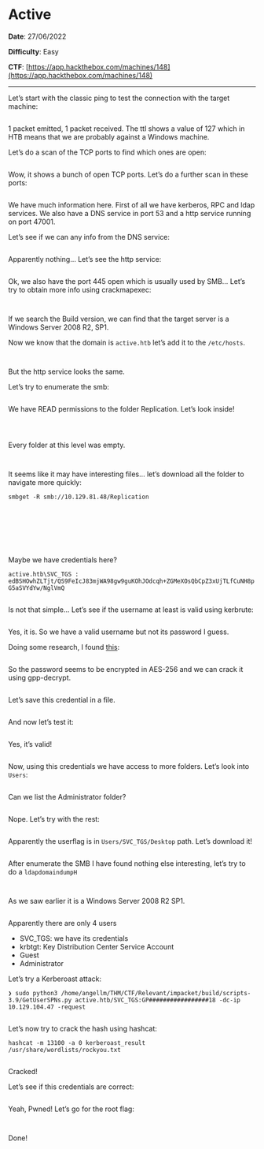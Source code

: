 # Active

**Date**: 27/06/2022

**Difficulty**: Easy

**CTF**: [https://app.hackthebox.com/machines/148](https://app.hackthebox.com/machines/148)

---

Let’s start with the classic ping to test the connection with the target machine:

<figure><img src="../../.gitbook/assets/active0.png" alt=""><figcaption></figcaption></figure>

1 packet emitted, 1 packet received. The ttl shows a value of 127 which in HTB means that we are probably against a Windows machine.

Let’s do a scan of the TCP ports to find which ones are open:

<figure><img src="../../.gitbook/assets/active1.png" alt=""><figcaption></figcaption></figure>

Wow, it shows a bunch of open TCP ports. Let’s do a further scan in these ports:

<figure><img src="../../.gitbook/assets/active2.png" alt=""><figcaption></figcaption></figure>

We have much information here. First of all we have kerberos, RPC and ldap services. We also have a DNS service in port 53 and a http service running on port 47001.

Let’s see if we can any info from the DNS service:

<figure><img src="../../.gitbook/assets/active3.png" alt=""><figcaption></figcaption></figure>

Apparently nothing… Let’s see the http service:

<figure><img src="../../.gitbook/assets/active4.png" alt=""><figcaption></figcaption></figure>

Ok, we also have the port 445 open which is usually used by SMB… Let’s try to obtain more info using crackmapexec:

<figure><img src="../../.gitbook/assets/active5.png" alt=""><figcaption></figcaption></figure>

<figure><img src="../../.gitbook/assets/active6.png" alt=""><figcaption></figcaption></figure>

If we search the Build version, we can find that the target server is a Windows Server 2008 R2, SP1.

Now we know that the domain is `active.htb` let’s add it to the `/etc/hosts`.

<figure><img src="../../.gitbook/assets/active7.png" alt=""><figcaption></figcaption></figure>

<figure><img src="../../.gitbook/assets/active8.png" alt=""><figcaption></figcaption></figure>

But the http service looks the same.

Let’s try to enumerate the smb:

<figure><img src="../../.gitbook/assets/active9.png" alt=""><figcaption></figcaption></figure>

We have READ permissions to the folder Replication. Let’s look inside!

<figure><img src="../../.gitbook/assets/active10.png" alt=""><figcaption></figcaption></figure>

<figure><img src="../../.gitbook/assets/active11.png" alt=""><figcaption></figcaption></figure>

<figure><img src="../../.gitbook/assets/active12.png" alt=""><figcaption></figcaption></figure>

Every folder at this level was empty.

<figure><img src="../../.gitbook/assets/active13.png" alt=""><figcaption></figcaption></figure>

<figure><img src="../../.gitbook/assets/active14.png" alt=""><figcaption></figcaption></figure>

It seems like it may have interesting files… let’s download all the folder to navigate more quickly:

`smbget -R smb://10.129.81.48/Replication`

<figure><img src="../../.gitbook/assets/active15.png" alt=""><figcaption></figcaption></figure>

<figure><img src="../../.gitbook/assets/active16.png" alt=""><figcaption></figcaption></figure>

<figure><img src="../../.gitbook/assets/active17.png" alt=""><figcaption></figcaption></figure>

<figure><img src="../../.gitbook/assets/active18.png" alt=""><figcaption></figcaption></figure>

<figure><img src="../../.gitbook/assets/active19.png" alt=""><figcaption></figcaption></figure>

<figure><img src="../../.gitbook/assets/active20.png" alt=""><figcaption></figcaption></figure>

<figure><img src="../../.gitbook/assets/active21.png" alt=""><figcaption></figcaption></figure>

Maybe we have credentials here?

`active.htb\SVC_TGS : edBSHOwhZLTjt/QS9FeIcJ83mjWA98gw9guKOhJOdcqh+ZGMeXOsQbCpZ3xUjTLfCuNH8pG5aSVYdYw/NglVmQ`

<figure><img src="../../.gitbook/assets/active22.png" alt=""><figcaption></figcaption></figure>

Is not that simple… Let’s see if the username at least is valid using kerbrute:

<figure><img src="../../.gitbook/assets/active23.png" alt=""><figcaption></figcaption></figure>

Yes, it is. So we have a valid username but not its password I guess.

Doing some research, I found [this](https://vk9-sec.com/exploiting-gpp-sysvol-groups-xml/):

<figure><img src="../../.gitbook/assets/active24.png" alt=""><figcaption></figcaption></figure>

So the password seems to be encrypted in AES-256 and we can crack it using gpp-decrypt.

<figure><img src="../../.gitbook/assets/active25.png" alt=""><figcaption></figcaption></figure>

Let’s save this credential in a file.

<figure><img src="../../.gitbook/assets/active26.png" alt=""><figcaption></figcaption></figure>

And now let’s test it:

<figure><img src="../../.gitbook/assets/active27.png" alt=""><figcaption></figcaption></figure>

Yes, it’s valid!

<figure><img src="../../.gitbook/assets/active28.png" alt=""><figcaption></figcaption></figure>

Now, using this credentials we have access to more folders. Let’s look into `Users`:

<figure><img src="../../.gitbook/assets/active29.png" alt=""><figcaption></figcaption></figure>

Can we list the Administrator folder?

<figure><img src="../../.gitbook/assets/active30.png" alt=""><figcaption></figcaption></figure>

Nope. Let’s try with the rest:

<figure><img src="../../.gitbook/assets/active31.png" alt=""><figcaption></figcaption></figure>

Apparently the userflag is in `Users/SVC_TGS/Desktop` path. Let’s download it!

<figure><img src="../../.gitbook/assets/active32.png" alt=""><figcaption></figcaption></figure>

After enumerate the SMB I have found nothing else interesting, let’s try to do a `ldapdomaindumpH`

<figure><img src="../../.gitbook/assets/active33.png" alt=""><figcaption></figcaption></figure>

<figure><img src="../../.gitbook/assets/active34.png" alt=""><figcaption></figcaption></figure>

As we saw earlier it is a Windows Server 2008 R2 SP1.

<figure><img src="../../.gitbook/assets/active35.png" alt=""><figcaption></figcaption></figure>

Apparently there are only 4 users

- SVC_TGS: we have its credentials
- krbtgt: Key Distribution Center Service Account
- Guest
- Administrator

Let’s try a Kerberoast attack:

`❯ sudo python3 /home/angellm/THM/CTF/Relevant/impacket/build/scripts-3.9/GetUserSPNs.py active.htb/SVC_TGS:GP#################18 -dc-ip 10.129.104.47 -request`

<figure><img src="../../.gitbook/assets/active36.png" alt=""><figcaption></figcaption></figure>

Let’s now try to crack the hash using hashcat:

`hashcat -m 13100 -a 0 kerberoast_result /usr/share/wordlists/rockyou.txt`

<figure><img src="../../.gitbook/assets/active37.png" alt=""><figcaption></figcaption></figure>

Cracked!

Let’s see if this credentials are correct:

<figure><img src="../../.gitbook/assets/active38.png" alt=""><figcaption></figcaption></figure>

Yeah, Pwned! Let’s go for the root flag:

<figure><img src="../../.gitbook/assets/active39.png" alt=""><figcaption></figcaption></figure>

<figure><img src="../../.gitbook/assets/active40.png" alt=""><figcaption></figcaption></figure>

Done!